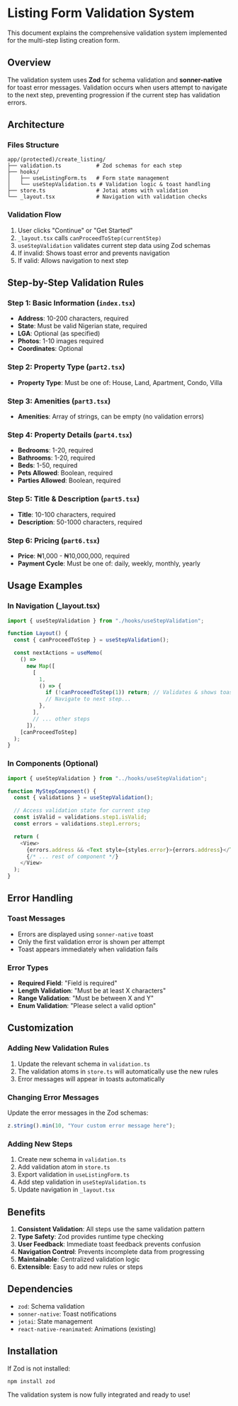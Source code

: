 # Listing Form Validation System

This document explains the comprehensive validation system implemented for the multi-step listing creation form.

## Overview

The validation system uses **Zod** for schema validation and **sonner-native** for toast error messages. Validation occurs when users attempt to navigate to the next step, preventing progression if the current step has validation errors.

## Architecture

### Files Structure

```
app/(protected)/create_listing/
├── validation.ts           # Zod schemas for each step
├── hooks/
│   ├── useListingForm.ts   # Form state management
│   └── useStepValidation.ts # Validation logic & toast handling
├── store.ts                # Jotai atoms with validation
└── _layout.tsx             # Navigation with validation checks
```

### Validation Flow

1. User clicks "Continue" or "Get Started"
2. `_layout.tsx` calls `canProceedToStep(currentStep)`
3. `useStepValidation` validates current step data using Zod schemas
4. If invalid: Shows toast error and prevents navigation
5. If valid: Allows navigation to next step

## Step-by-Step Validation Rules

### Step 1: Basic Information (`index.tsx`)

- **Address**: 10-200 characters, required
- **State**: Must be valid Nigerian state, required
- **LGA**: Optional (as specified)
- **Photos**: 1-10 images required
- **Coordinates**: Optional

### Step 2: Property Type (`part2.tsx`)

- **Property Type**: Must be one of: House, Land, Apartment, Condo, Villa

### Step 3: Amenities (`part3.tsx`)

- **Amenities**: Array of strings, can be empty (no validation errors)

### Step 4: Property Details (`part4.tsx`)

- **Bedrooms**: 1-20, required
- **Bathrooms**: 1-20, required
- **Beds**: 1-50, required
- **Pets Allowed**: Boolean, required
- **Parties Allowed**: Boolean, required

### Step 5: Title & Description (`part5.tsx`)

- **Title**: 10-100 characters, required
- **Description**: 50-1000 characters, required

### Step 6: Pricing (`part6.tsx`)

- **Price**: ₦1,000 - ₦10,000,000, required
- **Payment Cycle**: Must be one of: daily, weekly, monthly, yearly

## Usage Examples

### In Navigation (\_layout.tsx)

```typescript
import { useStepValidation } from "./hooks/useStepValidation";

function Layout() {
  const { canProceedToStep } = useStepValidation();

  const nextActions = useMemo(
    () =>
      new Map([
        [
          1,
          () => {
            if (!canProceedToStep(1)) return; // Validates & shows toast if invalid
            // Navigate to next step...
          },
        ],
        // ... other steps
      ]),
    [canProceedToStep]
  );
}
```

### In Components (Optional)

```typescript
import { useStepValidation } from "../hooks/useStepValidation";

function MyStepComponent() {
  const { validations } = useStepValidation();

  // Access validation state for current step
  const isValid = validations.step1.isValid;
  const errors = validations.step1.errors;

  return (
    <View>
      {errors.address && <Text style={styles.error}>{errors.address}</Text>}
      {/* ... rest of component */}
    </View>
  );
}
```

## Error Handling

### Toast Messages

- Errors are displayed using `sonner-native` toast
- Only the first validation error is shown per attempt
- Toast appears immediately when validation fails

### Error Types

- **Required Field**: "Field is required"
- **Length Validation**: "Must be at least X characters"
- **Range Validation**: "Must be between X and Y"
- **Enum Validation**: "Please select a valid option"

## Customization

### Adding New Validation Rules

1. Update the relevant schema in `validation.ts`
2. The validation atoms in `store.ts` will automatically use the new rules
3. Error messages will appear in toasts automatically

### Changing Error Messages

Update the error messages in the Zod schemas:

```typescript
z.string().min(10, "Your custom error message here");
```

### Adding New Steps

1. Create new schema in `validation.ts`
2. Add validation atom in `store.ts`
3. Export validation in `useListingForm.ts`
4. Add step validation in `useStepValidation.ts`
5. Update navigation in `_layout.tsx`

## Benefits

1. **Consistent Validation**: All steps use the same validation pattern
2. **Type Safety**: Zod provides runtime type checking
3. **User Feedback**: Immediate toast feedback prevents confusion
4. **Navigation Control**: Prevents incomplete data from progressing
5. **Maintainable**: Centralized validation logic
6. **Extensible**: Easy to add new rules or steps

## Dependencies

- `zod`: Schema validation
- `sonner-native`: Toast notifications
- `jotai`: State management
- `react-native-reanimated`: Animations (existing)

## Installation

If Zod is not installed:

```bash
npm install zod
```

The validation system is now fully integrated and ready to use!
